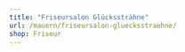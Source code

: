 ```yaml
---
title: "Friseursalon Glückssträhne"
url: /mauern/friseursalon-gluecksstraehne/
shop: Friseur
---
```

